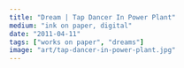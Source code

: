 ```yaml
---
title: "Dream | Tap Dancer In Power Plant"
medium: "ink on paper, digital"
date: "2011-04-11"
tags: ["works on paper", "dreams"]
image: "art/tap-dancer-in-power-plant.jpg"
---
```

